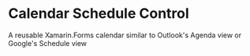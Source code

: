 # Calendar Schedule Control
A reusable Xamarin.Forms calendar similar to Outlook's Agenda view or Google's Schedule view
